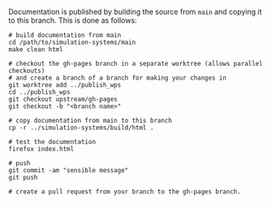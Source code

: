 Documentation is published by building the source from `main` and copying it to
this branch. This is done as follows:
```
# build documentation from main 
cd /path/to/simulation-systems/main
make clean html

# checkout the gh-pages branch in a separate worktree (allows parallel checkouts)
# and create a branch of a branch for making your changes in
git worktree add ../publish_wps
cd ../publish_wps
git checkout upstream/gh-pages
git checkout -b "<branch name>"

# copy documentation from main to this branch
cp -r ../simulation-systems/build/html .

# test the documentation
firefox index.html

# push
git commit -am "sensible message"
git push

# create a pull request from your branch to the gh-pages branch.

```